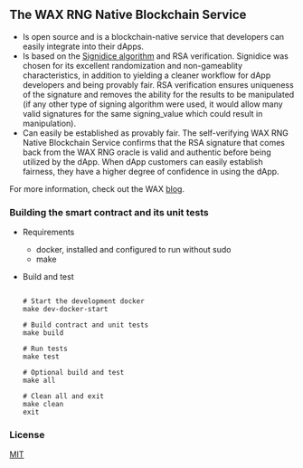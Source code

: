 ## The WAX RNG Native Blockchain Service

- Is open source and is a blockchain-native service that developers can easily integrate into their dApps.
- Is based on the [Signidice algorithm](https://github.com/gluk256/misc/blob/master/rng4ethereum/signidice.md) and RSA verification. Signidice was chosen for its excellent randomization and non-gameablity characteristics, in addition to yielding a cleaner workflow for dApp developers and being provably fair. RSA verification ensures uniqueness of the signature and removes the ability for the results to be manipulated (if any other type of signing algorithm were used, it would allow many valid signatures for the same signing_value which could result in manipulation).
- Can easily be established as provably fair. The self-verifying WAX RNG Native Blockchain Service confirms that the RSA signature that comes back from the WAX RNG oracle is valid and authentic before being utilized by the dApp. When dApp customers can easily establish fairness, they have a higher degree of confidence in using the dApp.

For more information, check out the WAX [blog](https://wax.io/blog/how-the-wax-rng-smart-contract-solves-common-problems-for-dapp-developers).

### Building the smart contract and its unit tests

- Requirements
    - docker, installed and configured to run without sudo
    - make
      
- Build and test
    ```console

    # Start the development docker
    make dev-docker-start

    # Build contract and unit tests
    make build

    # Run tests
    make test
    
    # Optional build and test
    make all

    # Clean all and exit
    make clean
    exit
    ```

### License
[MIT](https://github.com/worldwide-asset-exchange/wax-orng/blob/master/LICENSE)
